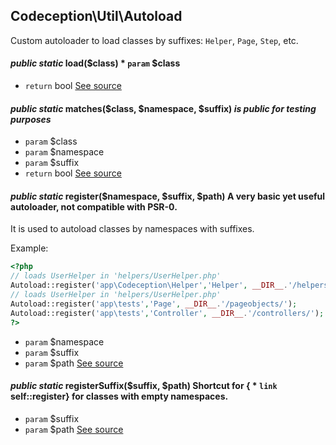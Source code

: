 
## Codeception\Util\Autoload



Custom autoloader to load classes by suffixes: `Helper`, `Page`, `Step`, etc.


#### *public static* load($class) * `param`  $class
 * `return`  bool
[See source](https://github.com/Codeception/Codeception/blob/master/src/Codeception/Util/Autoload.php#L58)
#### *public static* matches($class, $namespace, $suffix) *is public for testing purposes*

 * `param`  $class
 * `param`  $namespace
 * `param`  $suffix
 * `return`  bool
[See source](https://github.com/Codeception/Codeception/blob/master/src/Codeception/Util/Autoload.php#L86)

#### *public static* register($namespace, $suffix, $path) A very basic yet useful autoloader, not compatible with PSR-0.
It is used to autoload classes by namespaces with suffixes.

Example:

``` php
<?php
// loads UserHelper in 'helpers/UserHelper.php'
Autoload::register('app\Codeception\Helper','Helper', __DIR__.'/helpers/');
// loads UserHelper in 'helpers/UserHelper.php'
Autoload::register('app\tests','Page', __DIR__.'/pageobjects/');
Autoload::register('app\tests','Controller', __DIR__.'/controllers/');
?>
```

 * `param`  $namespace
 * `param`  $suffix
 * `param`  $path
[See source](https://github.com/Codeception/Codeception/blob/master/src/Codeception/Util/Autoload.php#L34)
#### *public static* registerSuffix($suffix, $path) Shortcut for { * `link`  self::register} for classes with empty namespaces.

 * `param`  $suffix
 * `param`  $path
[See source](https://github.com/Codeception/Codeception/blob/master/src/Codeception/Util/Autoload.php#L49)
